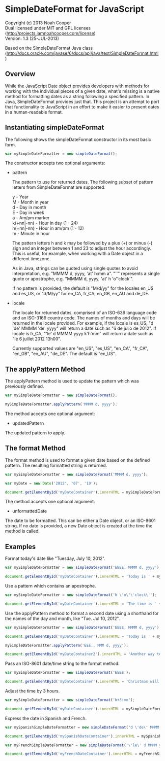 SimpleDateFormat for JavaScript
===============================

Copyright (c) 2013 Noah Cooper  
Dual licensed under MIT and GPL licenses (<http://projects.iamnoahcooper.com/license>)  
Version: 1.3 (25-JUL-2013)

Based on the SimpleDateFormat Java class 
(<http://docs.oracle.com/javase/6/docs/api/java/text/SimpleDateFormat.html>)

Overview
--------

While the JavaScript Date object provides developers with methods for working with the individual pieces 
of a given date, what's missing is a native method for formatting dates as a string following a specified 
pattern. In Java, SimpleDateFormat provides just that. This project is an attempt to port that 
functionality to JavaScript in an effort to make it easier to present dates in a human-readable format.

Instantiating simpleDateFormat
------------------------------

The following shows the simpleDateFormat constructor in its most basic form. 

```  js
var mySimpleDateFormatter = new simpleDateFormat();
```

The constructor accepts two optional arguments:

 * pattern
 
   The pattern to use for returned dates. The following subset of pattern letters from SimpleDateFormat 
   are supported:
   
   y          - Year  
   M          - Month in year  
   d          - Day in month  
   E          - Day in week  
   a          - Am/pm marker  
   k(+nn|-nn) - Hour in day (1 - 24)  
   h(+nn|-nn) - Hour in am/pm (1 - 12)  
   m          - Minute in hour  
   
   The pattern letters h and k may be followed by a plus (+) or minus (-) sign and an integer between 
   1 and 23 to adjust the hour accordingly. This is useful, for example, when working with a Date object 
   in a different timezone.
   
   As in Java, strings can be quoted using single quotes to avoid interpretation, e.g. 
   "MMMM d, yyyy, 'at' h:mm a". "''" represents a single quote or apostrophe, e.g. 
   "MMMM d, yyyy, 'at' h 'o''clock'".
   
   If no pattern is provided, the default is "M/d/yy" for the locales en_US and es_US, or "d/M/yy" for 
   en_CA, fr_CA, en_GB, en_AU and de_DE.
   
 * locale
 
   The locale for returned dates, comprised of an ISO-639 language code and an ISO-3166 country code. The 
   names of months and days will be returned in the locale provided. For example, if the locale is es_US, 
   "d 'de' MMMM 'de' yyyy" will return a date such as "6 de julio de 2012". If locale is fr_CA, 
   "'le' d MMMM yyyy k'h'mm" will return a date such as "le 6 juillet 2012 13h00".
   
   Currently supported values are "en_US", "es_US", "en_CA", "fr_CA", "en_GB", "en_AU", "de_DE". The default 
   is "en_US".

The applyPattern Method
-----------------------

The applyPattern method is used to update the pattern which was previously defined. 

```  js
var mySimpleDateFormatter = new simpleDateFormat();

mySimpleDateFormatter.applyPattern('MMMM d, yyyy');
```

The method accepts one optional argument:

  * updatedPattern
  
   The updated pattern to apply.

The format Method
-----------------

The format method is used to format a given date based on the defined pattern. The resulting formatted 
string is returned.

```  js
var mySimpleDateFormatter = new simpleDateFormat('MMMM d, yyyy');

var myDate = new Date('2012', '07', '10');

document.getElementById('myDateContainer').innerHTML = mySimpleDateFormatter.format(myDate);
```

The method accepts one optional argument:

  * unformattedDate
  
   The date to be formatted. This can be either a Date object, or an ISO-8601 string. If no date is 
   provided, a new Date object is created at the time the method is called.
   
Examples
--------

Format today's date like "Tuesday, July 10, 2012".

```  js
var mySimpleDateFormatter = new simpleDateFormat('EEEE, MMMM d, yyyy');

document.getElementById('myDateContainer').innerHTML = 'Today is ' + mySimpleDateFormatter.format();
```

Use a pattern which contains an apostrophe.

```  js
var mySimpleDateFormatter = new simpleDateFormat('h \'o\'\'clock\'');

document.getElementById('myDateContainer').innerHTML = 'The time is ' + mySimpleDateFormatter.format();
```

Use the applyPattern method to format a second date using a shorthand for the names of the day and month, like "Tue. Jul 10, 2012".

```  js
var mySimpleDateFormatter = new simpleDateFormat('EEEE, MMMM d, yyyy');

document.getElementById('myDateContainer').innerHTML = 'Today is ' + mySimpleDateFormatter.format();

mySimpleDateFormatter.applyPattern('EEE., MMM d, yyyy');

document.getElementById('myDateContainer2').innerHTML = 'Another way to express today\'s date would be ' + mySimpleDateFormatter.format();
```

Pass an ISO-8601 date/time string to the format method.

```  js
var mySimpleDateFormatter = new simpleDateFormat('EEEE');

document.getElementById('myDateContainer').innerHTML = 'Christmas will fall on ' + mySimpleDateFormatter.format('2012-12-25T08:00:30.263-05:00') + ' in 2012';
```

Adjust the time by 3 hours.

```  js
var mySimpleDateFormatter = new simpleDateFormat('h+3:mm');

document.getElementById('myDateContainer').innerHTML = mySimpleDateFormatter.format('2012-07-10T20:00:30.263-05:00');
```

Express the date in Spanish and French.

```  js
var mySpanishSimpleDateFormatter = new simpleDateFormat('d \'de\' MMMM \'de\' yyyy', 'es_US');

document.getElementById('mySpanishDateContainer').innerHTML = mySpanishSimpleDateFormatter.format();

var myFrenchSimpleDateFormatter = new simpleDateFormat('\'le\' d MMMM yyyy k\'h\'mm', 'fr_CA');

document.getElementById('myFrenchDateContainer').innerHTML = myFrenchSimpleDateFormatter.format();
```
